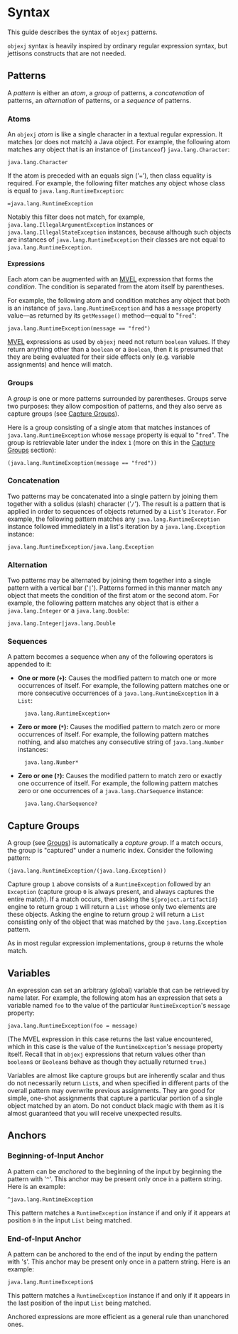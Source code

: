 <!-- -*- markdown -*- -->
# Syntax

This guide describes the syntax of `objexj` patterns.

`objexj` syntax is heavily inspired by ordinary regular expression
syntax, but jettisons constructs that are not needed.

## Patterns

A _pattern_ is either an _atom_, a _group_ of patterns, a
_concatenation_ of patterns, an _alternation_ of patterns, or a
_sequence_ of patterns.

### Atoms

An `objexj` _atom_ is like a single character in a textual regular
expression.  It matches (or does not match) a Java object.  For
example, the following atom matches any object that is an instance of
(`instanceof`) `java.lang.Character`:

    java.lang.Character
    
If the atom is preceded with an equals sign ('`=`'), then class
equality is required.  For example, the following filter matches any
object whose class is equal to `java.lang.RuntimeException`:

    =java.lang.RuntimeException
    
Notably this filter does not match, for example,
`java.lang.IllegalArgumentException` instances or
`java.lang.IllegalStateException` instances, because although such
objects are instances of `java.lang.RuntimeException` their classes
are not equal to `java.lang.RuntimeException`.

#### Expressions

Each atom can be augmented with an [MVEL][1] expression that forms the
_condition_. The condition is separated from the atom itself by
parentheses.

For example, the following atom and condition matches any object that
both is an instance of `java.lang.RuntimeException` and has a
`message` property value&#8212;as returned by its `getMessage()`
method&#8212;equal to "`fred`":

    java.lang.RuntimeException(message == "fred")

[MVEL][1] expressions as used by `objexj` need not return `boolean`
values.  If they return anything other than a `boolean` or a
`Boolean`, then it is presumed that they are being evaluated for their
side effects only (e.g. variable assignments) and hence will match.

<h3 id="groups">Groups</h3>

A _group_ is one or more patterns surrounded by parentheses.  Groups
serve two purposes: they allow composition of patterns, and they also
serve as capture groups (see [Capture Groups][2]).

Here is a group consisting of a single atom that matches instances of
`java.lang.RuntimeException` whose `message` property is equal to
"`fred`".  The group is retrievable later under the index `1` (more on
this in the [Capture Groups][2] section):

    (java.lang.RuntimeException(message == "fred"))

### Concatenation

Two patterns may be concatenated into a single pattern by joining them
together with a solidus (slash) character ('`/`').  The result is a
pattern that is applied in order to sequences of objects returned by a
`List`'s `Iterator`.  For example, the following pattern matches any
`java.lang.RuntimeException` instance followed immediately in a list's
iteration by a `java.lang.Exception` instance:

    java.lang.RuntimeException/java.lang.Exception
    
### Alternation

Two patterns may be alternated by joining them together into a single
pattern with a vertical bar ('`|`').  Patterns formed in this manner
match any object that meets the condition of the first atom or the
second atom.  For example, the following pattern matches any object
that is either a `java.lang.Integer` or a `java.lang.Double`:

    java.lang.Integer|java.lang.Double
    
### Sequences

A pattern becomes a sequence when any of the following operators is
appended to it:

 * **One or more (`+`):** Causes the modified pattern to match one or
     more occurrences of itself.  For example, the following pattern
     matches one or more consecutive occurrences of a
     `java.lang.RuntimeException` in a `List`:
     
         java.lang.RuntimeException+
 
 * **Zero or more (`*`):** Causes the modified pattern to match zero or
     more occurrences of itself.  For example, the following pattern
     matches nothing, and also matches any consecutive string of
     `java.lang.Number` instances:
     
         java.lang.Number*
 
 * **Zero or one (`?`):** Causes the modified pattern to match zero or
     exactly one occurrence of itself.  For example, the following
     pattern matches zero or one occurrences of a
     `java.lang.CharSequence` instance:
     
         java.lang.CharSequence?
         
<h2 id="capture_groups">Capture Groups</h2>

A group (see [Groups][3]) is automatically a _capture group_.  If a
match occurs, the group is "captured" under a numeric index.  Consider
the following pattern:

    (java.lang.RuntimeException/(java.lang.Exception))
    
Capture group `1` above consists of a `RuntimeException` followed by
an `Exception` (capture group `0` is always present, and always
captures the entire match).  If a match occurs, then asking the
`${project.artifactId}` engine to return group `1` will return a
`List` whose only two elements are these objects.  Asking the engine
to return group `2` will return a `List` consisting only of the object
that was matched by the `java.lang.Exception` pattern.

As in most regular expression implementations, group `0` returns the
whole match.

## Variables

An expression can set an arbitrary (global) variable that can be
retrieved by name later.  For example, the following atom has an
expression that sets a variable named `foo` to the value of the
particular `RuntimeException`'s `message` property:

    java.lang.RuntimeException(foo = message)
    
(The MVEL expression in this case returns the last value encountered,
which in this case is the value of the `RuntimeException`'s `message`
property itself.  Recall that in `objexj` expressions that return
values other than `boolean`s or `Boolean`s behave as though they
actually returned `true`.)

Variables are almost like capture groups but are inherently scalar and
thus do not necessarily return `List`s, and when specified in
different parts of the overall pattern may overwrite previous
assignments.  They are good for simple, one-shot assignments that
capture a particular portion of a single object matched by an atom.
Do not conduct black magic with them as it is almost guaranteed that
you will receive unexpected results.

## Anchors

### Beginning-of-Input Anchor

A pattern can be _anchored_ to the beginning of the input by beginning
the pattern with '`^`'.  This anchor may be present only once in a
pattern string.  Here is an example:

    ^java.lang.RuntimeException
    
This pattern matches a `RuntimeException` instance if and only if it
appears at position `0` in the input `List` being matched.

### End-of-Input Anchor

A pattern can be anchored to the end of the input by ending the
pattern with '`$`'.  This anchor may be present only once in a pattern
string.  Here is an example:

    java.lang.RuntimeException$
    
This pattern matches a `RuntimeException` instance if and only if it
appears in the last position of the input `List` being matched.

Anchored expressions are more efficient as a general rule than
unanchored ones.

[1]: http://mvel.codehaus.org/
[2]: #capture_groups
[3]: #groups

